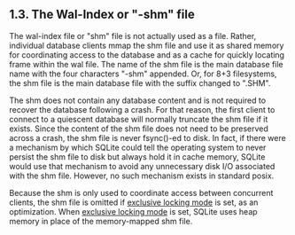## 1\.3\. The Wal\-Index or "\-shm" file


The wal\-index file or "shm" file is not actually used as a file.
Rather, individual database clients mmap the shm file and use it
as shared memory for coordinating access to the database and as a cache
for quickly locating frame within the wal file. The name
of the shm file is the main database file name with the four characters
"\-shm" appended. Or, for 8\+3 filesystems, the shm file is the main
database file with the suffix changed to ".SHM".



The shm does not contain any database content and is not required
to recover the database following a crash. For that reason, the first
client to connect to a quiescent database will normally truncate the
shm file if it exists. Since the content of the shm file does not need
to be preserved across a crash, the shm file is never fsync()\-ed to disk.
In fact, if there were a mechanism by which SQLite could tell the 
operating system to never persist the shm file to disk but always hold
it in cache memory, SQLite would use that mechanism to avoid any
unnecessary disk I/O associated with the shm file. However, no such
mechanism exists in standard posix.



Because the shm is only used to coordinate access between concurrent
clients, the shm file is omitted if [exclusive locking mode](pragma.html#pragma_locking_mode)
is set, as an optimization. When [exclusive locking mode](pragma.html#pragma_locking_mode) is set,
SQLite uses heap memory in place of the memory\-mapped shm file.



